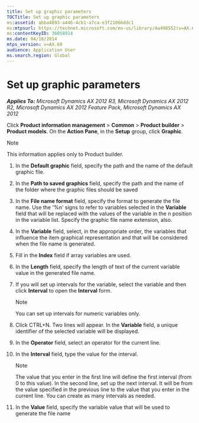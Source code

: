 ```yaml
---
title: Set up graphic parameters
TOCTitle: Set up graphic parameters
ms:assetid: abba4893-a446-4cb1-a7ca-e3f21066ddc1
ms:mtpsurl: https://technet.microsoft.com/en-us/library/Aa498552(v=AX.60)
ms:contentKeyID: 36058914
ms.date: 04/18/2014
mtps_version: v=AX.60
audience: Application User
ms.search.region: Global
---
```


# Set up graphic parameters 


_**Applies To:** Microsoft Dynamics AX 2012 R3, Microsoft Dynamics AX 2012 R2, Microsoft Dynamics AX 2012 Feature Pack, Microsoft Dynamics AX 2012_

Click **Product information management** \> **Common** \> **Product builder** \> **Product models**. On the **Action Pane**, in the **Setup** group, click **Graphic**.


> [!NOTE]
> <P>This information applies only to Product builder.</P>



1.  In the **Default graphic** field, specify the path and the name of the default graphic file.

2.  In the **Path to saved graphics** field, specify the path and the name of the folder where the graphic files should be saved

3.  In the **File name format** field, specify the format to generate the file name. Use the '%n' signs to refer to variables selected in the **Variable** field that will be replaced with the values of the variable in the n position in the variable list. Specify the graphic file name extension, also.

4.  In the **Variable** field, select, in the appropriate order, the variables that influence the item graphical representation and that will be considered when the file name is generated.

5.  Fill in the **Index** field if array variables are used.

6.  In the **Length** field, specify the length of text of the current variable value in the generated file name.

7.  If you will set up intervals for the variable, select the variable and then click **Interval** to open the **Interval** form.
    

    > [!NOTE]
    > <P>You can set up intervals for numeric variables only.</P>



8.  Click CTRL+N. Two lines will appear. In the **Variable** field, a unique identifier of the selected variable will be displayed.

9.  In the **Operator** field, select an operator for the current line.

10. In the **Interval** field, type the value for the interval.
    

    > [!NOTE]
    > <P>The value that you enter in the first line will define the first interval (from 0 to this value). In the second line, set up the next interval. It will be from the value specified in the previous line to the value that you enter in the current line. You can create as many intervals as needed.</P>



11. In the **Value** field, specify the variable value that will be used to generate the file name

  


